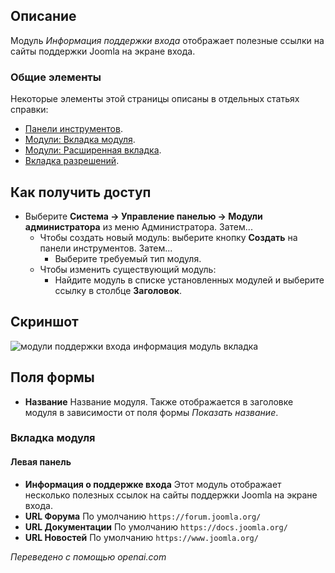 <!-- Filename: Help4.x:Admin_Modules:_Login_Support_Information / Display title: Модули: Информация по Поддержке Входа в Систему -->

## Описание

Модуль *Информация поддержки входа* отображает полезные ссылки на сайты поддержки Joomla на экране входа.

### Общие элементы

Некоторые элементы этой страницы описаны в отдельных статьях справки:

* [Панели инструментов](jdocmanual?article=help/common-elements/toolbars).
* [Модули: Вкладка модуля](jdocmanual?article=help/modules/modules-module-tab).
* [Модули: Расширенная вкладка](jdocmanual?article=help/modules/modules-advanced-tab).
* [Вкладка разрешений](jdocmanual?article=help/common-elements/edit-permissions).

## Как получить доступ

- Выберите **Система → Управление панелью → Модули администратора** из
  меню Администратора. Затем...
  - Чтобы создать новый модуль: выберите кнопку **Создать** на панели инструментов. Затем...
    - Выберите требуемый тип модуля.
  - Чтобы изменить существующий модуль:
    - Найдите модуль в списке установленных модулей и выберите
      ссылку в столбце **Заголовок**.

## Скриншот

![модули поддержки входа информация модуль вкладка](../../../ru/images/modules-admin/modules-login-support-information-module-tab.png)

## Поля формы

- **Название** Название модуля. Также отображается в заголовке модуля в зависимости от поля формы *Показать название*.

### Вкладка модуля

#### Левая панель

- **Информация о поддержке входа** Этот модуль отображает несколько полезных ссылок на сайты поддержки Joomla на экране входа.
- **URL Форума** По умолчанию `https://forum.joomla.org/`
- **URL Документации** По умолчанию `https://docs.joomla.org/`
- **URL Новостей** По умолчанию `https://www.joomla.org/`

*Переведено с помощью openai.com*

